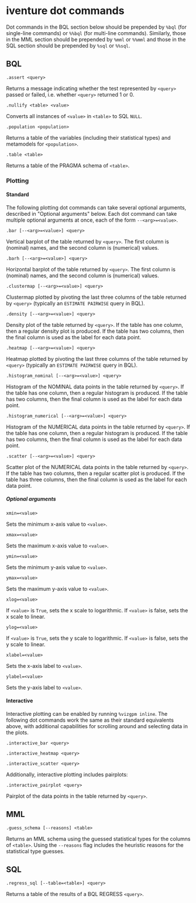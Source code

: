 # iventure dot commands
Dot commands in the BQL section below should be prepended by `%bql` (for
single-line commands) or `%%bql` (for multi-line commands). Similarly, those in
the MML section should be prepended by `%mml` or `%%mml` and those in the SQL
section should be prepended by `%sql` or `%%sql`.

## BQL
	.assert <query>
Returns a message indicating whether the test represented by `<query>` passed or
failed, i.e. whether `<query>` returned 1 or 0.

	.nullify <table> <value>
Converts all instances of `<value>` in `<table>` to SQL `NULL`.

	.population <population>
Returns a table of the variables (including their statistical types) and
metamodels for `<population>`.

	.table <table>
Returns a table of the PRAGMA schema of `<table>`.

### Plotting
#### Standard
The following plotting dot commands can take several optional arguments,
described in "Optional arguments" below. Each dot command can take multiple
optional arguments at once, each of the form `--<arg>=<value>`.

	.bar [--<arg>=<value>] <query>
Vertical barplot of the table returned by `<query>`. The first column is
(nominal) names, and the second column is (numerical) values.

    .barh [--<arg>=<value>] <query>
Horizontal barplot of the table returned by `<query>`. The first column is
(nominal) names, and the second column is (numerical) values.

    .clustermap [--<arg>=<value>] <query>
Clustermap plotted by pivoting the last three columns of the table returned by
`<query>` (typically an `ESTIMATE PAIRWISE` query in BQL).

    .density [--<arg>=<value>] <query>
Density plot of the table returned by `<query>`. If the table has one column,
then a regular density plot is produced. If the table has two columns, then the
final column is used as the label for each data point.

    .heatmap [--<arg>=<value>] <query>
Heatmap plotted by pivoting the last three columns of the table returned by
`<query>` (typically an `ESTIMATE PAIRWISE` query in BQL).

    .histogram_nominal [--<arg>=<value>] <query>
Histogram of the NOMINAL data points in the table returned by `<query>`. If the
table has one column, then a regular histogram is produced. If the table has two
columns, then the final column is used as the label for each data point.

    .histogram_numerical [--<arg>=<value>] <query>
Histogram of the NUMERICAL data points in the table returned by `<query>`. If
the table has one column, then a regular histogram is produced. If the table has
two columns, then the final column is used as the label for each data point.

    .scatter [--<arg>=<value>] <query>
Scatter plot of the NUMERICAL data points in the table returned by `<query>`. If
the table has two columns, then a regular scatter plot is produced. If the table
has three columns, then the final column is used as the label for each data
point.

##### Optional arguments
	xmin=<value>
Sets the minimum x-axis value to `<value>`.

	xmax=<value>
Sets the maximum x-axis value to `<value>`.

	ymin=<value>
Sets the minimum y-axis value to `<value>`.

	ymax=<value>
Sets the maximum y-axis value to `<value>`.

	xlog=<value>
If `<value>` is `True`, sets the x scale to logarithmic. If `<value>` is false,
sets the x scale to linear.

	ylog=<value>
If `<value>` is `True`, sets the y scale to logarithmic. If `<value>` is false,
sets the y scale to linear.

	xlabel=<value>
Sets the x-axis label to `<value>`.

	ylabel=<value>
Sets the y-axis label to `<value>`.

#### Interactive
Interactive plotting can be enabled by running `%vizgpm inline`.
The following dot commands work the same as their standard equivalents above,
with additional capabilities for scrolling around and selecting data in the
plots.

	.interactive_bar <query>

	.interactive_heatmap <query>

	.interactive_scatter <query>

Additionally, interactive plotting includes pairplots:

	.interactive_pairplot <query>
Pairplot of the data points in the table returned by `<query>`.

## MML
	.guess_schema [--reasons] <table>
Returns an MML schema using the guessed statistical types for the columns of
`<table>`. Using the `--reasons` flag includes the heuristic reasons for the
statistical type guesses.

## SQL
	.regress_sql [--table=<table>] <query>
Returns a table of the results of a BQL REGRESS `<query>`.
